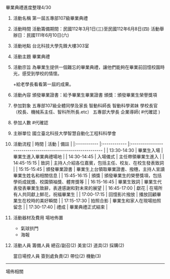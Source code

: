 畢業典禮進度整理4/30


1. 活動名稱 
	第一屆五專部107級畢業典禮
1. 活動時間
	活動籌備期間：民國112年3月1日(三)至民國112年6月8日(四)
	活動舉辦日：民國111年6月10日(六)
1. 活動地點
	台北科技大學先鋒大樓303室
2. 活動主題
	畢業典禮
1. 活動宗旨
	為畢業生提供一個難忘的畢業典禮，讓他們能夠在畢業前回憶校園時光，感受到學校的情懷。
	
	+給老學長看看第一屆的成果。
1. 活動內容
	頒發畢業證書：給予畢業生畢業證書
	頒獎：頒發畢業生榮譽獎項
1. 參加對象
	五專部107級全體同學及家長
	智動科師長
	智動科學弟妹
	學校長官（校長、機械系主任、智科所所長.etc）
	五專部大學長
	企業導師( #代確認 )
1. 參加人數
	#代確認
1. 主辦單位
	國立臺北科技大學智慧自動化工程科科學會
1. 活動流程
| 時間        | 活動         | 備註                                                         |
|:----------- |:------------ |:------------------------------------------------------------ |
| 13:30-14:30 | 畢業生入場   | 畢業生進入畢業典禮場地                                       |
| 14:30-14:45 | 入場儀式     | 主任帶領畢業生進入                                           |
| 14:45-15:15 | 致詞         | 主持人介紹各位嘉賓，包括主任、校友、在校生發表致詞           |
| 15:15-15:45 | 頒發畢業證書 | 畢業生上台領取畢業證書、撥穗，主持人宣讀畢業生姓名和相關信息 |
| 15:45-16:15 | 頒獎         | 頒發畢業生的榮譽獎項，包括學術成就獎、校園領袖獎、體育獎等   |
| 16:15-16:45 | 畢業生致詞   | 畢業生代表發表畢業生致辭，表達感謝和對未來的展望             |
| 16:45-17:00 | 獻花         | 在場所有人共同獻上鮮花，祝福畢業生                           |
| 17:00-17:15 | 回憶影片撥放 | 播放回顧畢業生在校時的美好瞬間                               |
| 17:15-17:30 | 拍照合影     | 畢業生和家人在現場拍照留念                                   |
| 17:30-17:40 | 禮成         | 畢業典禮正式結束                                             |
1. 活動器材及費用
	場地佈置
	- 氣球拱門
	- 海報

1. 活動人員
	籌備人員
		總召/副召(2)
		美宣(2)
		道具(2)
		採購(2)
		
	當日場控人員
		簽到處負責(2)
		帶位(2)
		機動(3)

----
場佈相關
